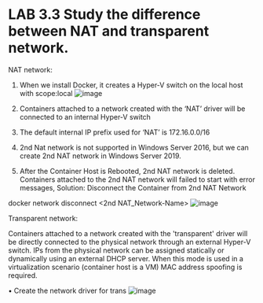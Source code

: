 # LAB 3.3 Study the difference between NAT and transparent network.
NAT network: 
1. When we install Docker, it creates a Hyper-V switch on the local host with scope:local
![image](https://user-images.githubusercontent.com/71546848/220201050-e79310d1-770a-402c-be6f-8a5e1d1f1b87.png)

2. Containers attached to a network created with the ‘NAT’ driver will be connected to an internal 
Hyper-V switch 
3. The default internal IP prefix used for ‘NAT’ is 172.16.0.0/16 
4. 2nd Nat network is not supported in Windows Server 2016, but we can create 2nd NAT network in 
Windows Server 2019. 
5. After the Container Host is Rebooted, 2nd NAT network is deleted. 
Containers attached to the 2nd NAT network will failed to start with error messages, 
Solution: Disconnect the Container from 2nd NAT Network 

docker network disconnect <2nd NAT_Network-Name> <Container-Name>
  ![image](https://user-images.githubusercontent.com/71546848/220201074-6a58ef79-a10c-4f2e-80ed-ce58b28f84e3.png)

Transparent network: 
  
Containers attached to a network created with the 'transparent' driver will be directly connected to 
the physical network through an external Hyper-V switch.
IPs from the physical network can be assigned statically or dynamically using an external DHCP server. 
When this mode is used in a virtualization scenario (container host is a VM) MAC address spoofing is 
required.
  
• Create the network driver for trans
  ![image](https://user-images.githubusercontent.com/71546848/220201150-61abdb99-2d0b-4c29-8f62-64029c156965.png)
